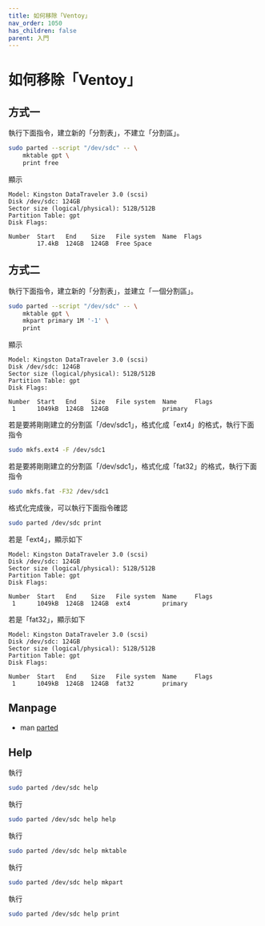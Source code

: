 ```yaml
---
title: 如何移除「Ventoy」
nav_order: 1050
has_children: false
parent: 入門
---
```



# 如何移除「Ventoy」


## 方式一

執行下面指令，建立新的「分割表」，不建立「分割區」。

``` sh
sudo parted --script "/dev/sdc" -- \
	mktable gpt \
	print free
```

顯示

```
Model: Kingston DataTraveler 3.0 (scsi)
Disk /dev/sdc: 124GB
Sector size (logical/physical): 512B/512B
Partition Table: gpt
Disk Flags:

Number  Start   End    Size   File system  Name  Flags
        17.4kB  124GB  124GB  Free Space
```


## 方式二


執行下面指令，建立新的「分割表」，並建立「一個分割區」。

``` sh
sudo parted --script "/dev/sdc" -- \
	mktable gpt \
	mkpart primary 1M '-1' \
	print
```

顯示

```
Model: Kingston DataTraveler 3.0 (scsi)
Disk /dev/sdc: 124GB
Sector size (logical/physical): 512B/512B
Partition Table: gpt
Disk Flags:

Number  Start   End    Size   File system  Name     Flags
 1      1049kB  124GB  124GB               primary
```

若是要將剛剛建立的分割區「/dev/sdc1」，格式化成「ext4」的格式，執行下面指令

``` sh
sudo mkfs.ext4 -F /dev/sdc1
```

若是要將剛剛建立的分割區「/dev/sdc1」，格式化成「fat32」的格式，執行下面指令

``` sh
sudo mkfs.fat -F32 /dev/sdc1
```

格式化完成後，可以執行下面指令確認

``` sh
sudo parted /dev/sdc print
```

若是「ext4」，顯示如下

```
Model: Kingston DataTraveler 3.0 (scsi)
Disk /dev/sdc: 124GB
Sector size (logical/physical): 512B/512B
Partition Table: gpt
Disk Flags:

Number  Start   End    Size   File system  Name     Flags
 1      1049kB  124GB  124GB  ext4         primary
```

若是「fat32」，顯示如下

```
Model: Kingston DataTraveler 3.0 (scsi)
Disk /dev/sdc: 124GB
Sector size (logical/physical): 512B/512B
Partition Table: gpt
Disk Flags:

Number  Start   End    Size   File system  Name     Flags
 1      1049kB  124GB  124GB  fat32        primary
```


## Manpage

* man [parted](https://man.archlinux.org/man/parted.8.en)


## Help

執行

``` sh
sudo parted /dev/sdc help
```

執行

``` sh
sudo parted /dev/sdc help help
```

執行

``` sh
sudo parted /dev/sdc help mktable
```

執行

``` sh
sudo parted /dev/sdc help mkpart
```

執行

``` sh
sudo parted /dev/sdc help print
```

